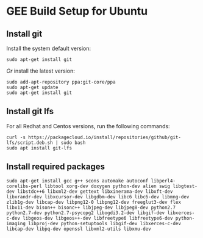 
# GEE Build Setup for Ubuntu    


## Install git  
Install the system default version:

```
sudo apt-get install git
```
_Or_ install the latest version:
```
sudo add-apt-repository ppa:git-core/ppa
sudo apt-get update
sudo apt-get install git
```

## Install git lfs
For all Redhat and Centos versions, run the following commands: 

```
curl -s https://packagecloud.io/install/repositories/github/git-lfs/script.deb.sh | sudo bash
sudo apt install git-lfs
```

## Install required packages
```
sudo apt-get install gcc g++ scons automake autoconf libperl4-corelibs-perl libtool xorg-dev doxygen python-dev alien swig libgtest-dev libstdc++6 libxml2-dev gettext libxinerama-dev libxft-dev libxrandr-dev libxcursor-dev libgdbm-dev libc6 libc6-dev libmng-dev zlib1g-dev libcap-dev libpng12-0 libpng12-dev freeglut3-dev flex libx11-dev bison++ bisonc++ libjpeg-dev libjpeg8-dev python2.7 python2.7-dev python2.7-psycopg2 libogdi3.2-dev libgif-dev libxerces-c-dev libgeos-dev libgeos++-dev libfreetype6 libfreetype6-dev python-imaging libproj-dev python-setuptools libgif-dev libxerces-c-dev libcap-dev libpq-dev openssl libxml2-utils libxmu-dev 
```
        
    